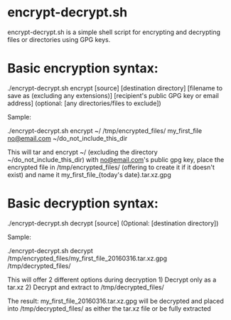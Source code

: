 # encrypt-decrypt.sh

   encrypt-decrypt.sh is a simple shell script for encrypting and decrypting files or directories using GPG keys.

# Basic encryption syntax:

   ./encrypt-decrypt.sh encrypt [source] [destination directory] [filename to save as (excluding any extensions)] [recipient's public GPG key or email address] (optional: [any directories/files to exclude])

Sample:

   ./encrypt-decrypt.sh encrypt ~/ /tmp/encrypted_files/ my_first_file no@email.com ~/do_not_include_this_dir

   This will tar and encrypt ~/ (excluding the directory ~/do_not_include_this_dir) with no@email.com's public gpg key, place the encrypted file in /tmp/encrypted_files/ (offering to create it if it doesn't exist) and name it my_first_file_{today's date}.tar.xz.gpg

# Basic decryption syntax:

   ./encrypt-decrypt.sh decrypt [source] (Optional: [destination directory])

Sample:

   ./encrypt-decrypt.sh decrypt /tmp/encrypted_files/my_first_file_20160316.tar.xz.gpg /tmp/decrypted_files/

   This will offer 2 different options during decryption 1) Decrypt only as a tar.xz 2) Decrypt and extract to /tmp/decrypted_files/

   The result: my_first_file_20160316.tar.xz.gpg will be decrypted and placed into /tmp/decrypted_files/ as either the tar.xz file or be fully extracted